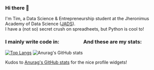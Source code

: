 ### Hi there 👋
I'm Tim, a Data Science & Entrepreneurship student at the Jheronimus Academy of Data Science ([JADS](https://www.jads.nl/)).  
I have a (not so) secret crush on spreadheets, but Python is cool to!


### I mainly write code in:&nbsp;&nbsp;&nbsp;&nbsp;&nbsp;&nbsp;&nbsp;&nbsp;&nbsp;&nbsp;&nbsp;&nbsp;&nbsp;&nbsp;&nbsp;&nbsp;&nbsp;&nbsp;&nbsp;&nbsp;And these are my stats:
[![Top Langs](https://github-readme-stats.vercel.app/api/top-langs/?username=pjjongenelen&langs_count=5)](https://github.com/anuraghazra/github-readme-stats) ![Anurag's GitHub stats](https://github-readme-stats.vercel.app/api?username=pjjongenelen&show_icons=true&theme=radical)

Kudos to [Anurag's GitHub stats](https://github.com/anuraghazra/github-readme-stats) for the nice profile widgets!
